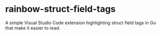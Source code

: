 # rainbow-struct-field-tags
A simple Visual Studio Code extension highlighting struct field tags in Go that make it easier to read.
